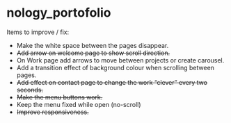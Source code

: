 # nology_portofolio



Items to improve / fix:


- Make the white space between the pages disappear.
- ~~Add arrow on welcome page to show scroll direction.~~
- On Work page add arrows to move between projects or create carousel.
- Add a transition effect of background colour when scrolling between pages.
- ~~Add effect on contact page to change the work “clever” every two seconds.~~
- ~~Make the menu buttons work.~~
- Keep the menu fixed while open (no-scroll)
- ~~Improve responsiveness.~~

